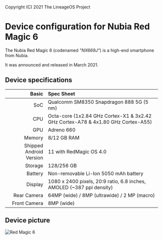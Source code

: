 Copyright (C) 2021 The LineageOS Project

Device configuration for Nubia Red Magic 6
=========================================

The Nubia Red Magic 6 (codenamed _"NX669J"_) is a high-end smartphone from Nubia.

It was announced and released in March 2021.

## Device specifications

Basic   | Spec Sheet
-------:|:-------------------------
SoC     | Qualcomm SM8350 Snapdragon 888 5G (5 nm)
CPU     | Octa-core (1x2.84 GHz Cortex-X1 & 3x2.42 GHz Cortex-A78 & 4x1.80 GHz Cortex-A55)
GPU     | Adreno 660
Memory  | 8/12 GB RAM
Shipped Android Version | 11 with RedMagic OS 4.0
Storage | 128/256 GB
Battery | Non-removable Li-Ion 5050 mAh battery
Display | 1080 x 2400 pixels, 20:9 ratio, 6.8 inches, AMOLED (~387 ppi density)
Rear Camera  | 64MP (wide) / 8MP (ultrawide) / 2 MP (macro)
Front Camera | 8MP (wide)

## Device picture

![Red Magic 6](https://ui.nubia.cn/upload/image/603df70e6fece51(1).jpg "Red Magic 6")
